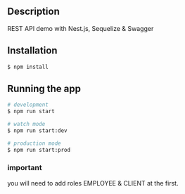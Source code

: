 ## Description

REST API demo with Nest.js, Sequelize & Swagger

## Installation

```bash
$ npm install
```

## Running the app

```bash
# development
$ npm run start

# watch mode
$ npm run start:dev

# production mode
$ npm run start:prod
```
### important
you will need to add roles EMPLOYEE & CLIENT at the first.
